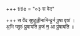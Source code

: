 +++
title = "०३ स वेद"

+++
स वे॑द सुष्टुती॒नामिन्दु॒र्न पू॒षा वृषा॑ ।  
अ॒भि प्सुरः॑ प्रुषायति व्र॒जं न॒ आ प्रु॑षायति ॥